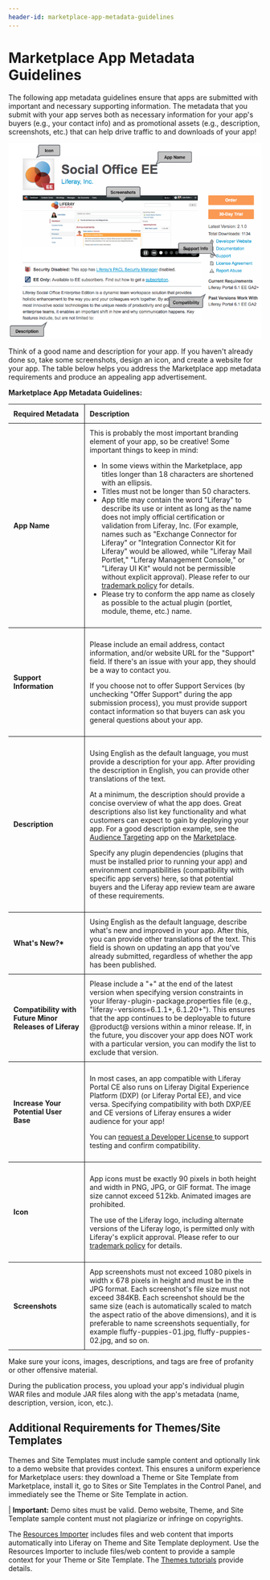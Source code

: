```yaml
---
header-id: marketplace-app-metadata-guidelines
---
```


# Marketplace App Metadata Guidelines

The following app metadata guidelines ensure that apps are submitted with
important and necessary supporting information. The metadata that you submit
with your app serves both as necessary information for your app's buyers (e.g.,
your contact info) and as promotional assets (e.g., description, screenshots,
etc.) that can help drive traffic to and downloads of your app!

![Figure 1: Check out how good your app can look on the Marketplace.](../../../images/dev-portal-app-metadata-guidelines.png)

Think of a good name and description for your app. If you haven't already done
so, take some screenshots, design an icon, and create a website for your app.
The table below helps you address the Marketplace app metadata requirements and
produce an appealing app advertisement.

**Marketplace App Metadata Guidelines:**

<style>
.lego-image {
	max-height: 100%;
	max-width: 100%;
}
.max-960 {
	margin: 0 auto;
	max-width: 960px;
}
.no-max
.max-960 {
	max-width: none;
}
.metadata-guidelines-table td {
	border-bottom: 1px solid;
	border-top: 1px solid;
	padding: 10px;
}
.table-header {
	font-weight: bold;
}
.table-header.second {
	width: 70%;
}
.left-header {
	border-right: 1px solid;
}
</style>
<div class="lego-article metadata-guidelines-table" id="article-33460946">
<div class="lego-article-content max-960">
<div class="aui-helper-clearfix lego-section section-1" >
<div class="aui-w100 block-1 content-column lego-block" >
<div class="content-column-content">
<table>
	<thead>
		<td class="table-header left-header">
			Required Metadata
		</td>
		<td class="table-header second">
			Description
		</td>
	</thead>
	<tbody>
		<tr>
			<td class="table-header left-header">
				App Name
			</td>
			<td class="">
				This is probably the most important branding element of your
				app, so be creative! Some important things to keep in mind:
				<ul>
					<li>
						In some views within the Marketplace, app titles longer 
						than 18 characters are shortened with an ellipsis. 
					</li>
					<li>Titles must not be longer than 50 characters.</li>
					<li>
						App title may contain the word "Liferay" to describe its
						use or intent as long as the name does not imply
						official certification or validation from Liferay, Inc.
						(For example, names such as "Exchange Connector for
						Liferay" or "Integration Connector Kit for Liferay"
						would be allowed, while "Liferay Mail Portlet," "Liferay
						Management Console," or "Liferay UI Kit" would not be
						permissible without explicit approval). Please refer to
						our <a href="https://www.liferay.com/trademark">
						trademark policy</a> for details.
					</li>
					<li>
					    Please try to conform the app name as closely as
					    possible to the actual plugin (portlet, module, theme,
					    etc.) name.
					</li>
				</ul>
			</td>
		</tr>
		<tr>
			<td class="table-header left-header"> Support Information </td>
			<td class="">
				<p>
					Please include an email address, contact information, and/or
					website URL for the "Support" field. If there's an issue
					with your app, they should be a way to contact you.
                </p>
				<p>
					If you choose not to offer Support Services (by unchecking
					"Offer Support" during the app submission process), you
					must provide support contact information so that buyers can
					ask you general questions about your app.
                </p>
			</td>
		</tr>
		<tr>
			<td class="table-header left-header"> Description </td>
			<td class="">
                <p>
				    Using English as the default language, you must provide a
				    description for your app. After providing the description in
				    English, you can provide other translations of the text. <p>
				    At a minimum, the description should provide a concise
				    overview of what the app does. Great descriptions also list
				    key functionality and what customers can expect to gain by
				    deploying your app. For a good description example, see the
				    <a
				    href="https://web.liferay.com/marketplace/-/mp/application/43707761">Audience
				    Targeting</a> app on the
				    <a href="https://web.liferay.com/marketplace">Marketplace</a>.
                </p>
				<p>
					Specify any plugin dependencies (plugins that must be
					installed prior to running your app) and environment
					compatibilities (compatibility with specific app
					servers) here, so that potential buyers and the Liferay app
					review team are aware of these requirements.
                </p>
			</td>
		</tr>
		<tr>
			<td class="table-header left-header"> What's New?* </td>
			<td class="">
				Using English as the default language, describe what's new and
				improved in your app. After this, you can provide other 
				translations of the text. This field is shown on updating an app 
				that you've already submitted, regardless of whether the app has 
				been published.
			</td>
		</tr>
		<tr>
			<td class="table-header left-header">
				Compatibility with Future Minor Releases of Liferay
			</td>
			<td class="">
				Please include a "+" at the end of the latest version when
				specifying version constraints in your
				liferay-plugin-package.properties file (e.g.,
				"liferay-versions=6.1.1+, 6.1.20+"). This ensures that the app
				continues to be deployable to future @product@ versions within
				a minor release. If, in the future, you discover your app does
				NOT work with a particular version, you can modify the list to
				exclude that version.
			</td>
		</tr>
		<tr>
			<td class="table-header left-header">
				Increase Your Potential User Base </td>
			<td class="">
                <p>
				    In most cases, an app compatible with Liferay Portal
				    CE also runs on Liferay Digital Experience Platform
				    (DXP) (or Liferay Portal EE), and vice versa. Specifying
				    compatibility with both DXP/EE and CE versions of Liferay
				    ensures a wider audience for your app!
                </p>
				<p>
					You can <a
					href="https://www.liferay.com/web/developer/marketplace/license">request
					a Developer License </a> to support testing and confirm
					compatibility.
				</p>
			</td>
		</tr>
		<tr>
			<td class="table-header left-header"> Icon </td>
			<td class="">
				<p>
                    App icons must be exactly 90 pixels in both height and
					width in PNG, JPG, or GIF format. The image size cannot
					exceed 512kb. Animated images are prohibited.
                </p>
				<p>
					The use of the Liferay logo, including alternate versions
					of the Liferay logo, is permitted only with Liferay's
					explicit approval. Please refer to our <a
					href="https://www.liferay.com/trademark">trademark
					policy</a> for details.
				</p>
			</td>
		</tr>
		<tr>
			<td class="table-header left-header"> Screenshots </td>
			<td class=""> App screenshots must not exceed 1080 pixels
				in width x 678 pixels in height and must be in the JPG format.
				Each screenshot's file size must not exceed 384KB. Each
				screenshot should be the same size (each is automatically
				scaled to match the aspect ratio of the above dimensions), and
				it is preferable to name screenshots sequentially, for example
				fluffy-puppies-01.jpg, fluffy-puppies-02.jpg, and so on.
			</td>
		</tr>
	</tbody>
</table>
</div>
</div>
</div>
</div>
</div>

Make sure your icons, images, descriptions, and tags are free of profanity or 
other offensive material.

During the publication process, you upload your app's individual plugin WAR
files and module JAR files along with the app's metadata (name, description,
version, icon, etc.).

## Additional Requirements for Themes/Site Templates

Themes and Site Templates must include sample content and optionally link to a
demo website that provides context. This ensures a uniform experience for
Marketplace users: they download  a Theme or Site Template from Marketplace,
install it, go to Sites or Site Templates in the Control Panel, and immediately
see the Theme or Site Template in action. 

| **Important:** Demo sites must be valid. Demo website, Theme, and Site Template sample content must not plagiarize or infringe on copyrights.

The
[Resources Importer](/docs/7-1/tutorials/-/knowledge_base/t/importing-resources-with-a-theme)
includes files and web content that imports automatically into Liferay on Theme
and Site Template deployment. Use the Resources Importer to include files/web
content to provide a sample context for your Theme or Site Template.  The 
[Themes tutorials](/docs/7-1/tutorials/-/knowledge_base/t/introduction-to-themes)
provide details. 
